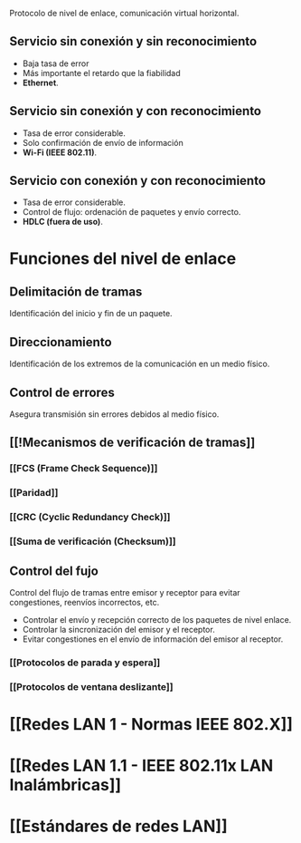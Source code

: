 Protocolo de nivel de enlace, comunicación virtual horizontal.
## Servicio sin conexión y sin reconocimiento
- Baja tasa de error
- Más importante el retardo que la fiabilidad
- **Ethernet**.
## Servicio sin conexión y con reconocimiento
- Tasa de error considerable. 
- Solo confirmación de envío de información
- **Wi-Fi (IEEE 802.11)**.
## Servicio con conexión y con reconocimiento
- Tasa de error considerable. 
- Control de flujo: ordenación de paquetes y envío correcto.
- **HDLC (fuera de uso)**.
# Funciones del nivel de enlace
## Delimitación de tramas
Identificación del inicio y fin de un paquete.
## Direccionamiento
Identificación de los extremos de la comunicación en un medio físico. 
## Control de errores
Asegura transmisión sin errores debidos al medio físico.
## [[!Mecanismos de verificación de tramas]]
### [[FCS (Frame Check Sequence)]]
### [[Paridad]]
### [[CRC (Cyclic Redundancy Check)]]
### [[Suma de verificación (Checksum)]]
## Control del fujo 
Control del flujo de tramas entre emisor y receptor para evitar congestiones, reenvíos incorrectos, etc.
- Controlar el envío y recepción correcto de los paquetes de nivel enlace.
- Controlar la sincronización del emisor y el receptor.
- Evitar congestiones en el envío de información del emisor al receptor.
### [[Protocolos de parada y espera]]
### [[Protocolos de ventana deslizante]]
# [[Redes LAN 1 - Normas IEEE 802.X]]
# [[Redes LAN 1.1 - IEEE 802.11x LAN Inalámbricas]]
# [[Estándares de redes LAN]]